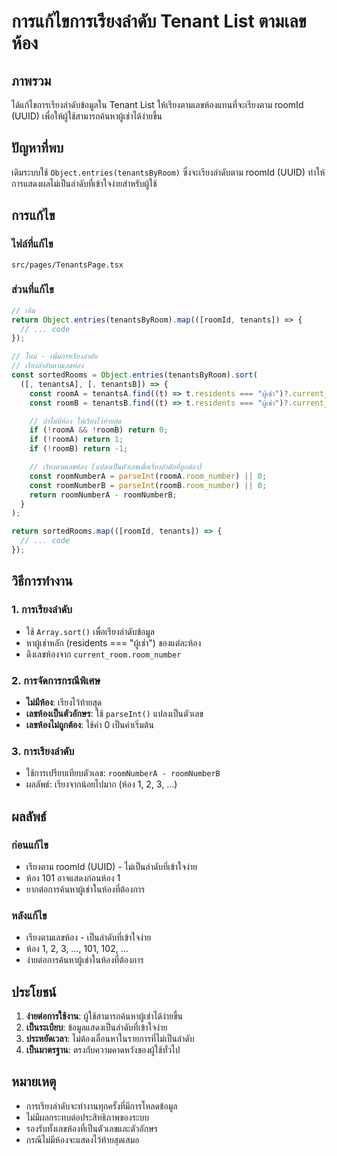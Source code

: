 # การแก้ไขการเรียงลำดับ Tenant List ตามเลขห้อง

## ภาพรวม

ได้แก้ไขการเรียงลำดับข้อมูลใน Tenant List ให้เรียงตามเลขห้องแทนที่จะเรียงตาม roomId (UUID) เพื่อให้ผู้ใช้สามารถค้นหาผู้เช่าได้ง่ายขึ้น

## ปัญหาที่พบ

เดิมระบบใช้ `Object.entries(tenantsByRoom)` ซึ่งจะเรียงลำดับตาม roomId (UUID) ทำให้การแสดงผลไม่เป็นลำดับที่เข้าใจง่ายสำหรับผู้ใช้

## การแก้ไข

### ไฟล์ที่แก้ไข

`src/pages/TenantsPage.tsx`

### ส่วนที่แก้ไข

```typescript
// เดิม
return Object.entries(tenantsByRoom).map(([roomId, tenants]) => {
  // ... code
});

// ใหม่ - เพิ่มการเรียงลำดับ
// เรียงลำดับตามเลขห้อง
const sortedRooms = Object.entries(tenantsByRoom).sort(
  ([, tenantsA], [, tenantsB]) => {
    const roomA = tenantsA.find((t) => t.residents === "ผู้เช่า")?.current_room;
    const roomB = tenantsB.find((t) => t.residents === "ผู้เช่า")?.current_room;

    // ถ้าไม่มีห้อง ให้เรียงไว้ท้ายสุด
    if (!roomA && !roomB) return 0;
    if (!roomA) return 1;
    if (!roomB) return -1;

    // เรียงตามเลขห้อง (แปลงเป็นตัวเลขเพื่อเรียงลำดับที่ถูกต้อง)
    const roomNumberA = parseInt(roomA.room_number) || 0;
    const roomNumberB = parseInt(roomB.room_number) || 0;
    return roomNumberA - roomNumberB;
  }
);

return sortedRooms.map(([roomId, tenants]) => {
  // ... code
});
```

## วิธีการทำงาน

### 1. การเรียงลำดับ

- ใช้ `Array.sort()` เพื่อเรียงลำดับข้อมูล
- หาผู้เช่าหลัก (residents === "ผู้เช่า") ของแต่ละห้อง
- ดึงเลขห้องจาก `current_room.room_number`

### 2. การจัดการกรณีพิเศษ

- **ไม่มีห้อง**: เรียงไว้ท้ายสุด
- **เลขห้องเป็นตัวอักษร**: ใช้ `parseInt()` แปลงเป็นตัวเลข
- **เลขห้องไม่ถูกต้อง**: ใช้ค่า 0 เป็นค่าเริ่มต้น

### 3. การเรียงลำดับ

- ใช้การเปรียบเทียบตัวเลข: `roomNumberA - roomNumberB`
- ผลลัพธ์: เรียงจากน้อยไปมาก (ห้อง 1, 2, 3, ...)

## ผลลัพธ์

### ก่อนแก้ไข

- เรียงตาม roomId (UUID) - ไม่เป็นลำดับที่เข้าใจง่าย
- ห้อง 101 อาจแสดงก่อนห้อง 1
- ยากต่อการค้นหาผู้เช่าในห้องที่ต้องการ

### หลังแก้ไข

- เรียงตามเลขห้อง - เป็นลำดับที่เข้าใจง่าย
- ห้อง 1, 2, 3, ..., 101, 102, ...
- ง่ายต่อการค้นหาผู้เช่าในห้องที่ต้องการ

## ประโยชน์

1. **ง่ายต่อการใช้งาน**: ผู้ใช้สามารถค้นหาผู้เช่าได้ง่ายขึ้น
2. **เป็นระเบียบ**: ข้อมูลแสดงเป็นลำดับที่เข้าใจง่าย
3. **ประหยัดเวลา**: ไม่ต้องเลื่อนหาในรายการที่ไม่เป็นลำดับ
4. **เป็นมาตรฐาน**: ตรงกับความคาดหวังของผู้ใช้ทั่วไป

## หมายเหตุ

- การเรียงลำดับจะทำงานทุกครั้งที่มีการโหลดข้อมูล
- ไม่มีผลกระทบต่อประสิทธิภาพของระบบ
- รองรับทั้งเลขห้องที่เป็นตัวเลขและตัวอักษร
- กรณีไม่มีห้องจะแสดงไว้ท้ายสุดเสมอ
